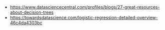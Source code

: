 * https://www.datasciencecentral.com/profiles/blogs/27-great-resources-about-decision-trees
* https://towardsdatascience.com/logistic-regression-detailed-overview-46c4da4303bc

